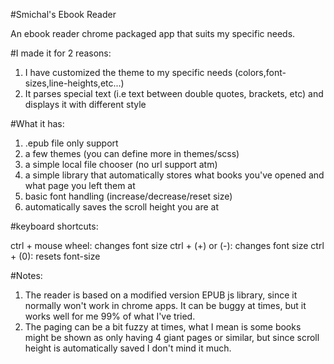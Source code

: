 #Smichal's Ebook Reader

An ebook reader chrome packaged app that suits my specific needs.

#I made it for 2 reasons:

1) I have customized the theme to my specific needs (colors,font-sizes,line-heights,etc...)
2) It parses special text (i.e text between double quotes, brackets, etc) and displays it with different style

#What it has:

1) .epub file only support
2) a few themes (you can define more in themes/scss)
3) a simple local file chooser (no url support atm)
4) a simple library that automatically stores what books you've opened and what page you left them at
5) basic font handling (increase/decrease/reset size)
6) automatically saves the scroll height you are at

#keyboard shortcuts:

ctrl + mouse wheel: changes font size
ctrl + (+) or (-): changes font size
ctrl + (0): resets font-size

#Notes:

1) The reader is based on a modified version EPUB js library, since it normally won't work in chrome apps.
It can be buggy at times, but it works well for me 99% of what I've tried.
2) The paging can be a bit fuzzy at times, what I mean is some books might be shown as only having 4 giant pages or similar,
but since scroll height is automatically saved I don't mind it much.
